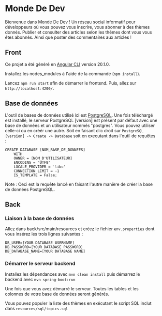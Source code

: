 # Monde De Dev

Bienvenue dans Monde De Dev ! Un réseau social informatif pour développeurs où vous pouvez vous inscrire, vous abonner à des thèmes donnés. Publier et consulter des articles selon les thèmes dont vous vous êtes abonnés. Ainsi que poster des commentaires aux articles !

## Front

Ce projet a été généré en [Angular CLI](https://github.com/angular/angular-cli) version 20.1.0.

Installez les nodes_modules à l'aide de la commande (`npm install`).

Lancez `npm run start` afin de démarrer le frontend. Puis, allez sur `http://localhost:4200/`.

## Base de données

L'outil de bases de données utilisé ici est [PostgreSQL](https://www.postgresql.org/download/).
Une fois téléchargé est installé, le serveur PostgreSQL [version] est présent par défaut avec une base de données et un utilisateur nommés "postgres". Vous pouvez utiliser celle-ci ou en créér une autre. Soit en faisant clic droit sur `PostgreSQL [version] -> Create -> Database` soit en executant dans l'outil de requêtes :
```
CREATE DATABASE [NOM_BASE_DE_DONNEES]
    WITH
    OWNER = [NOM_D'UTILISATEUR]
    ENCODING = 'UTF8'
    LOCALE_PROVIDER = 'libc'
    CONNECTION LIMIT = -1
    IS_TEMPLATE = False;
```
Note : Ceci est la requête lancé en faisant l'autre manière de créer la base de données PostgreSQL.

## Back

### Liaison à la base de données

Allez dans back/src/main/resources et créez le fichier `env.properties` dont vous insérez les trois lignes suivantes :

```
DB_USER=[YOUR DATABASE USERNAME]
DB_PASSWORD=[YOUR DATABASE PASSWORD]
DB_DATABASE_NAME=[YOUR DATABASE NAME]
```

### Démarrer le serveur backend

Installez les dépendances avec `mvn clean install` puis démarrez le backend avec `mvn spring-boot:run`

Une fois que vous avez démarré le serveur. Toutes les tables et les colonnes de votre base de données seront générés.

Vous pouvez populer la liste des thèmes en exécutant le script SQL inclut dans `resources/sql/topics.sql`
